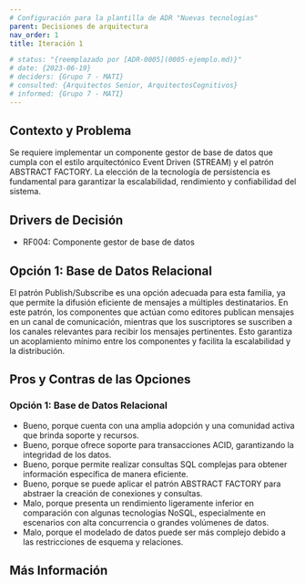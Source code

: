 ```yaml
---
# Configuración para la plantilla de ADR "Nuevas tecnologias"
parent: Decisiones de arquitectura
nav_order: 1
title: Iteración 1

# status: "{reemplazado por [ADR-0005](0005-ejemplo.md)}"
# date: {2023-06-19}
# deciders: {Grupo 7 - MATI}
# consulted: {Arquitectos Senior, ArquitectosCognitivos}
# informed: {Grupo 7 - MATI}
---
```

## Contexto y Problema

Se requiere implementar un componente gestor de base de datos que cumpla con el estilo arquitectónico Event Driven (STREAM) y el patrón ABSTRACT FACTORY. La elección de la tecnología de persistencia es fundamental para garantizar la escalabilidad, rendimiento y confiabilidad del sistema.

## Drivers de Decisión

* RF004: Componente gestor de base de datos

## Opción 1: Base de Datos Relacional

El patrón Publish/Subscribe es una opción adecuada para esta familia, ya que permite la difusión eficiente de mensajes a múltiples destinatarios. En este patrón, los componentes que actúan como editores publican mensajes en un canal de comunicación, mientras que los suscriptores se suscriben a los canales relevantes para recibir los mensajes pertinentes. Esto garantiza un acoplamiento mínimo entre los componentes y facilita la escalabilidad y la distribución.


## Pros y Contras de las Opciones

### Opción 1: Base de Datos Relacional

* Bueno, porque cuenta con una amplia adopción y una comunidad activa que brinda soporte y recursos.
* Bueno, porque ofrece soporte para transacciones ACID, garantizando la integridad de los datos.
* Bueno, porque permite realizar consultas SQL complejas para obtener información específica de manera eficiente.
* Bueno, porque se puede aplicar el patrón ABSTRACT FACTORY para abstraer la creación de conexiones y consultas.
* Malo, porque presenta un rendimiento ligeramente inferior en comparación con algunas tecnologías NoSQL, especialmente en escenarios con alta concurrencia o grandes volúmenes de datos.
* Malo, porque el modelado de datos puede ser más complejo debido a las restricciones de esquema y relaciones.

## Más Información


